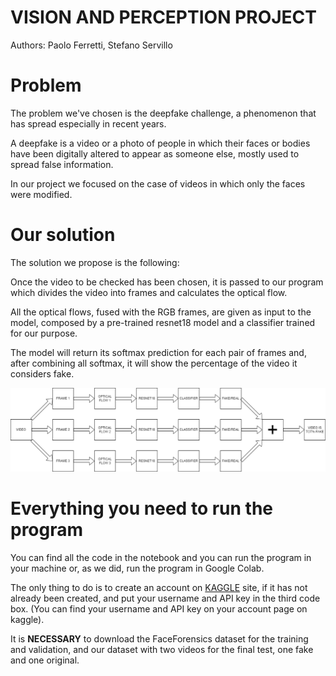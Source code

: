 # VISION AND PERCEPTION PROJECT

Authors: Paolo Ferretti, Stefano Servillo

# Problem
The problem we've chosen is the deepfake challenge, a phenomenon that has spread especially in recent years. 

A deepfake is a video or a photo of people in which their faces or bodies have been digitally altered to appear as someone else, mostly used to spread false information.

In our project we focused on the case of videos in which only the faces were modified.

# Our solution
The solution we propose is the following:

Once the video to be checked has been chosen, it is passed to our program which divides the video into frames and calculates the optical flow. 

All the optical flows, fused with the RGB frames, are given as input to the model, composed by a pre-trained resnet18 model and a classifier trained for our purpose. 

The model will return its softmax prediction for each pair of frames and, after combining all softmax, it will show the percentage of the video it considers fake.

![schema](/schema.png)

# Everything you need to run the program
You can find all the code in the notebook and you can run the program in your machine or, as we did, run the program in Google Colab.

The only thing to do is to create an account on [KAGGLE](https://www.kaggle.com/) site, if it has not already been created, and put your username and API key in the third code box. (You can find your username and API key on your account page on kaggle).

It is **NECESSARY** to download the FaceForensics dataset for the training and validation, and our dataset with two videos for the final test, one fake and one original.
